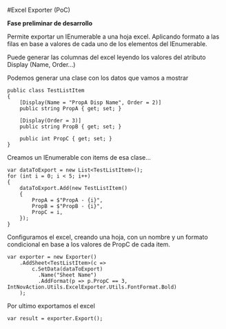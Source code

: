 #Excel Exporter (PoC)

**Fase preliminar de desarrollo**

Permite exportar un IEnumerable a una hoja excel. Aplicando formato a las filas en base a valores de cada uno de los elementos del IEnumerable.

Puede generar las columnas del excel leyendo los valores del atributo Display (Name, Order...)

Podemos generar una clase con los datos que vamos a mostrar

    public class TestListItem
    {
        [Display(Name = "PropA Disp Name", Order = 2)]
        public string PropA { get; set; }

        [Display(Order = 3)]
        public string PropB { get; set; }

        public int PropC { get; set; }
    }

Creamos un IEnumerable con items de esa clase...

    var dataToExport = new List<TestListItem>();
    for (int i = 0; i < 5; i++)
    {
        dataToExport.Add(new TestListItem()
        {
            PropA = $"PropA - {i}",
            PropB = $"PropB - {i}",
            PropC = i,
        });
    }

Configuramos el excel, creando una hoja, con un nombre y un formato condicional en base a los valores de PropC de cada item.

    var exporter = new Exporter()
		.AddSheet<TestListItem>(c =>
			c.SetData(dataToExport)
			  .Name("Sheet Name")
			  .AddFormat(p => p.PropC == 3, IntNovAction.Utils.ExcelExporter.Utils.FontFormat.Bold)
		);

Por ultimo exportamos el excel

    var result = exporter.Export();
